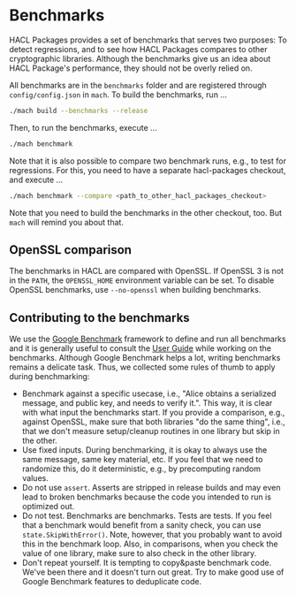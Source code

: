 # Benchmarks

HACL Packages provides a set of benchmarks that serves two purposes: To detect regressions, and to see how HACL Packages compares to other cryptographic libraries. Although the benchmarks give us an idea about HACL Package's performance, they should not be overly relied on.

All benchmarks are in the `benchmarks` folder and are registered through `config/config.json` in `mach`. To build the benchmarks, run ...

```sh
./mach build --benchmarks --release
```

Then, to run the benchmarks, execute ...

```sh
./mach benchmark
```

Note that it is also possible to compare two benchmark runs, e.g., to test for regressions. For this, you need to have a separate hacl-packages checkout, and execute ...

```sh
./mach benchmark --compare <path_to_other_hacl_packages_checkout>
```

Note that you need to build the benchmarks in the other checkout, too. But `mach` will remind you about that.

## OpenSSL comparison

The benchmarks in HACL are compared with OpenSSL.
If OpenSSL 3 is not in the `PATH`, the `OPENSSL_HOME` environment variable can be set.
To disable OpenSSL benchmarks, use `--no-openssl` when building benchmarks.

## Contributing to the benchmarks

We use the [Google Benchmark] framework to define and run all benchmarks and it is generally useful to consult the [User Guide] while working on the benchmarks. Although Google Benchmark helps a lot, writing benchmarks remains a delicate task. Thus, we collected some rules of thumb to apply during benchmarking:

* Benchmark against a specific usecase, i.e., "Alice obtains a serialized message, and public key, and needs to verify it.". This way, it is clear with what input the benchmarks start. If you provide a comparison, e.g., against OpenSSL, make sure that both libraries "do the same thing", i.e., that we don't measure setup/cleanup routines in one library but skip in the other.
* Use fixed inputs. During benchmarking, it is okay to always use the same message, same key material, etc. If you feel that we need to randomize this, do it deterministic, e.g., by precomputing random values.
* Do not use `assert`. Asserts are stripped in release builds and may even lead to broken benchmarks because the code you intended to run is optimized out.
* Do not test. Benchmarks are benchmarks. Tests are tests. If you feel that a benchmark would benefit from a sanity check, you can use `state.SkipWithError()`. Note, however, that you probably want to avoid this in the benchmark loop. Also, in comparisons, when you check the value of one library, make sure to also check in the other library.
* Don't repeat yourself. It is tempting to copy&paste benchmark code. We've been there and it doesn't turn out great. Try to make good use of Google Benchmark features to deduplicate code.

[google benchmark]: https://github.com/google/benchmark
[user guide]: https://github.com/google/benchmark/blob/main/docs/user_guide.md

